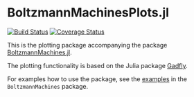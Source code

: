 # BoltzmannMachinesPlots.jl

[![Build Status](https://github.com/stefan-m-lenz/BoltzmannMachinesPlots.jl/actions/workflows/CI.yml/badge.svg)](https://github.com/stefan-m-lenz/BoltzmannMachinesPlots.jl/actions)
[![Coverage Status](https://coveralls.io/repos/github/stefan-m-lenz/BoltzmannMachinesPlots.jl/badge.svg?branch=master)](https://coveralls.io/github/stefan-m-lenz/BoltzmannMachinesPlots.jl?branch=master)

This is the plotting package accompanying the package
[BoltzmannMachines.jl](https://github.com/stefan-m-lenz/BoltzmannMachines.jl).

The plotting functionality is based on the Julia package [Gadfly](http://gadflyjl.org/stable/).

For examples how to use the package, see the [examples](https://github.com/stefan-m-lenz/BoltzmannMachines.jl/blob/master/test/examples.jl) in the `BoltzmannMachines` package.